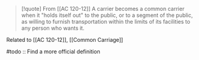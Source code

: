 > [!quote] From [[AC 120-12]]
> A carrier becomes a common carrier when it "holds itself out" to the public, or to a segment of the public, as willing to furnish transportation within the limits of its facilities to any person who wants it.

Related to [[AC 120-12]], [[Common Carriage]]

#todo :: Find a more official definition